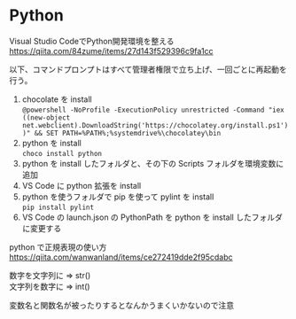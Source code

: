 # Python
Visual Studio CodeでPython開発環境を整える
  https://qiita.com/84zume/items/27d143f529396c9fa1cc
  
以下、コマンドプロンプトはすべて管理者権限で立ち上げ、一回ごとに再起動を行う。
1. chocolate を install  
`@powershell -NoProfile -ExecutionPolicy unrestricted -Command "iex ((new-object net.webclient).DownloadString('https://chocolatey.org/install.ps1'))" && SET PATH=%PATH%;%systemdrive%\chocolatey\bin`
2. python を install  
`choco install python`
4. python を install したフォルダと、その下の Scripts フォルダを環境変数に追加
5. VS Code に python 拡張を install
6. python を使うフォルダで pip を使って pylint を install  
`pip install pylint`
7. VS Code の launch.json の PythonPath を python を install したフォルダに変更する

python で正規表現の使い方
https://qiita.com/wanwanland/items/ce272419dde2f95cdabc

数字を文字列に ⇒ str()  
文字列を数字に ⇒ int()  

変数名と関数名が被ったりするとなんかうまくいかないので注意
